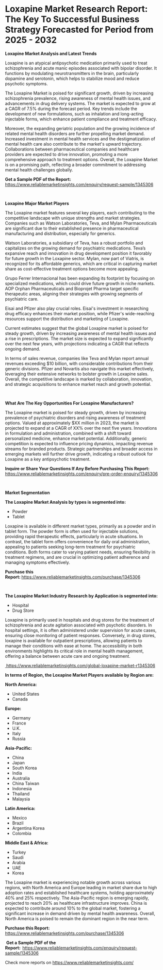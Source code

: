 <p><h1>Loxapine Market Research Report: The Key To Successful Business Strategy Forecasted for Period from 2025 - 2032</h1></p><p><strong>Loxapine Market Analysis and Latest Trends</strong></p>
<p><p>Loxapine is an atypical antipsychotic medication primarily used to treat schizophrenia and acute manic episodes associated with bipolar disorder. It functions by modulating neurotransmitters in the brain, particularly dopamine and serotonin, which helps to stabilize mood and reduce psychotic symptoms. </p><p>The Loxapine Market is poised for significant growth, driven by increasing schizophrenia prevalence, rising awareness of mental health issues, and advancements in drug delivery systems. The market is expected to grow at a CAGR of 7.5% during the forecast period. Key trends include the development of new formulations, such as inhalation and long-acting injectable forms, which enhance patient compliance and treatment efficacy. </p><p>Moreover, the expanding geriatric population and the growing incidence of related mental health disorders are further propelling market demand. Increased investment in mental health services and the destigmatization of mental health care also contribute to the market's upward trajectory. Collaborations between pharmaceutical companies and healthcare providers are expected to drive innovation, promoting a more comprehensive approach to treatment options. Overall, the Loxapine Market is on a promising path, reflecting a broader commitment to addressing mental health challenges globally.</p></p>
<p><strong>Get a Sample PDF of the Report:&nbsp;</strong> <a href="https://www.reliablemarketinsights.com/enquiry/request-sample/1345306?utm_campaign=2647&utm_medium=2&utm_source=Github&utm_content=ia&utm_term=08032025&utm_id=loxapine">https://www.reliablemarketinsights.com/enquiry/request-sample/1345306</a></p>
<p>&nbsp;</p>
<p><strong>Loxapine Major Market Players</strong></p>
<p><p>The Loxapine market features several key players, each contributing to the competitive landscape with unique strengths and market strategies. Companies such as Watson Laboratories, Teva, and Mylan Pharmaceuticals are significant due to their established presence in pharmaceutical manufacturing and distribution, especially for generics. </p><p>Watson Laboratories, a subsidiary of Teva, has a robust portfolio and capitalizes on the growing demand for psychiatric medications. Teva’s expansive reach and innovation in drug development position it favorably for future growth in the Loxapine sector. Mylan, now part of Viatris, is recognized for its affordable generics, which are critical in capturing market share as cost-effective treatment options become more appealing.</p><p>Grupo Ferrer Internacional has been expanding its footprint by focusing on specialized medications, which could drive future growth in niche markets. AOP Orphan Pharmaceuticals and Bioprojet Pharma target specific therapeutic areas, aligning their strategies with growing segments of psychiatric care.</p><p>Eisai and Pfizer also play crucial roles. Eisai's investment in researching drug efficacy enhances their market position, while Pfizer's wide-reaching resources support the distribution and marketing of Loxapine.</p><p>Current estimates suggest that the global Loxapine market is poised for steady growth, driven by increasing awareness of mental health issues and a rise in prescriptions. The market size is expected to expand significantly over the next few years, with projections indicating a CAGR that reflects ongoing demand.</p><p>In terms of sales revenue, companies like Teva and Mylan report annual revenues exceeding $10 billion, with considerable contributions from their generic divisions. Pfizer and Novartis also navigate this market effectively, leveraging their extensive networks to bolster growth in Loxapine sales. Overall, the competitive landscape is marked by collaboration, innovation, and strategic acquisitions to enhance market reach and growth potential.</p></p>
<p>&nbsp;</p>
<p><strong>What Are The Key Opportunities For Loxapine Manufacturers?</strong></p>
<p><p>The Loxapine market is poised for steady growth, driven by increasing prevalence of psychiatric disorders and rising awareness of treatment options. Valued at approximately $XX million in 2023, the market is projected to expand at a CAGR of XX% over the next five years. Innovations in formulation and administration, combined with a shift toward personalized medicine, enhance market potential. Additionally, generic competition is expected to influence pricing dynamics, impacting revenue streams for branded products. Strategic partnerships and broader access in emerging markets will further drive growth, indicating a robust outlook for Loxapine as a key antipsychotic treatment.</p></p>
<p><strong>Inquire or Share Your Questions If Any Before Purchasing This Report:</strong> <a href="https://www.reliablemarketinsights.com/enquiry/pre-order-enquiry/1345306?utm_campaign=2647&utm_medium=2&utm_source=Github&utm_content=ia&utm_term=08032025&utm_id=loxapine">https://www.reliablemarketinsights.com/enquiry/pre-order-enquiry/1345306</a></p>
<p>&nbsp;</p>
<p><strong>Market Segmentation</strong></p>
<p><strong>The Loxapine Market Analysis by types is segmented into:</strong></p>
<p><ul><li>Powder</li><li>Tablet</li></ul></p>
<p><p>Loxapine is available in different market types, primarily as a powder and in tablet form. The powder form is often used for injectable solutions, providing rapid therapeutic effects, particularly in acute situations. In contrast, the tablet form offers convenience for daily oral administration, appealing to patients seeking long-term treatment for psychiatric conditions. Both forms cater to varying patient needs, ensuring flexibility in treatment regimens, and are crucial in optimizing patient adherence and managing symptoms effectively.</p></p>
<p><strong>Purchase this Report:&nbsp;</strong><a href="https://www.reliablemarketinsights.com/purchase/1345306?utm_campaign=2647&utm_medium=2&utm_source=Github&utm_content=ia&utm_term=08032025&utm_id=loxapine">https://www.reliablemarketinsights.com/purchase/1345306</a></p>
<p>&nbsp;</p>
<p><strong>The Loxapine Market Industry Research by Application is segmented into:</strong></p>
<p><ul><li>Hospital</li><li>Drug Store</li></ul></p>
<p><p>Loxapine is primarily used in hospitals and drug stores for the treatment of schizophrenia and acute agitation associated with psychotic disorders. In hospital settings, it is often administered under supervision for acute cases, ensuring close monitoring of patient responses. Conversely, in drug stores, loxapine is available for outpatient prescriptions, allowing patients to manage their conditions with ease at home. The accessibility in both environments highlights its critical role in mental health management, offering a balance between acute care and ongoing treatment.</p></p>
<p><a href="https://www.reliablemarketinsights.com/global-loxapine-market-r1345306?utm_campaign=2647&utm_medium=2&utm_source=Github&utm_content=ia&utm_term=08032025&utm_id=loxapine">&nbsp;https://www.reliablemarketinsights.com/global-loxapine-market-r1345306</a></p>
<p><strong>In terms of Region, the Loxapine Market Players available by Region are:</strong></p>
<p>
    <p> <strong> North America: </strong>
        <ul>
            <li>United States</li>
            <li>Canada</li>
        </ul>
        </p> 
    <p> <strong> Europe: </strong>
        <ul>
            <li>Germany</li>
            <li>France</li>
            <li>U.K.</li>
            <li>Italy</li>
            <li>Russia</li>
        </ul>
        </p> 
    <p> <strong> Asia-Pacific: </strong>
        <ul>
            <li>China</li>
            <li>Japan</li>
            <li>South Korea</li>
            <li>India</li>
            <li>Australia</li>
            <li>China Taiwan</li>
            <li>Indonesia</li>
            <li>Thailand</li>
            <li>Malaysia</li>
        </ul>
        </p> 
    <p> <strong> Latin America: </strong>
        <ul>
            <li>Mexico</li>
            <li>Brazil</li>
            <li>Argentina Korea</li>
            <li>Colombia</li>
        </ul>
        </p> 
    <p> <strong> Middle East & Africa: </strong>
        <ul>
            <li>Turkey</li>
            <li>Saudi</li>
            <li>Arabia</li>
            <li>UAE</li>
            <li>Korea</li>
        </ul>
    </p>
    </p>
<p><p>The Loxapine market is experiencing notable growth across various regions, with North America and Europe leading in market share due to high adoption rates and established healthcare systems, holding approximately 40% and 25% respectively. The Asia-Pacific region is emerging rapidly, projected to reach 20% as healthcare infrastructure improves. China is expected to contribute around 10% to the global market, fostering a significant increase in demand driven by mental health awareness. Overall, North America is poised to remain the dominant region in the near term.</p></p>
<p><strong>Purchase this Report: </strong><a href="https://www.reliablemarketinsights.com/purchase/1345306?utm_campaign=2647&utm_medium=2&utm_source=Github&utm_content=ia&utm_term=08032025&utm_id=loxapine">https://www.reliablemarketinsights.com/purchase/1345306</a></p>
<p>&nbsp;<strong>Get a Sample PDF of the Report:&nbsp;&nbsp;</strong><a href="https://www.reliablemarketinsights.com/enquiry/request-sample/1345306?utm_campaign=2647&utm_medium=2&utm_source=Github&utm_content=ia&utm_term=08032025&utm_id=loxapine">https://www.reliablemarketinsights.com/enquiry/request-sample/1345306</a></p>
<p><strong></strong></p>
<p>Check more reports on <a href="https://www.reliablemarketinsights.com/?utm_campaign=2647&utm_medium=2&utm_source=Github&utm_content=ia&utm_term=08032025&utm_id=loxapine">https://www.reliablemarketinsights.com/</a></p>